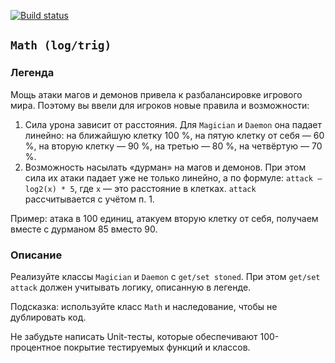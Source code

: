 [![Build status](https://ci.appveyor.com/api/projects/status/cov7w2po8c4ovjvu?svg=true)](https://ci.appveyor.com/project/DedMaier/arraybuffer-math)
## `Math (log/trig)`

### Легенда

Мощь атаки магов и демонов привела к разбалансировке игрового мира. Поэтому вы ввели для игроков новые правила и возможности:
1. Сила урона зависит от расстояния. Для `Magician` и `Daemon` она падает линейно: на ближайшую клетку 100 %, на пятую клетку от себя — 60 %, на вторую клетку — 90 %, на третью — 80 %, на четвёртую — 70 %.
2. Возможность насылать «дурман» на магов и демонов. При этом сила их атаки падает уже не только линейно, а по формуле: `attack — log2(x) * 5`, где `x` — это расстояние в клетках. `attack` рассчитывается с учётом п. 1. 
 
Пример: атака в 100 единиц, атакуем вторую клетку от себя, получаем вместе с дурманом 85 вместо 90.

### Описание

Реализуйте классы `Magician` и `Daemon` с `get/set stoned`. При этом `get/set attack` должен учитывать логику, описанную в легенде.

Подсказка: используйте класс `Math` и наследование, чтобы не дублировать код.

Не забудьте написать Unit-тесты, которые обеспечивают 100-процентное покрытие тестируемых функций и классов.
